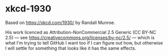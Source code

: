 # xkcd-1930

Based on https://xkcd.com/1930/ by Randall Munroe.

His work licenced as Attribution-NonCommercial 2.5 Generic (CC BY-NC 2.5) — see https://creativecommons.org/licenses/by-nc/2.5/ — which is what I'm trying to tell GitHub I want too if I can figure out how, but otherwise I will settle for something that looks like it has the same effects.

